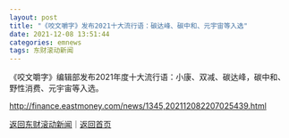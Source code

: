 ```yaml
---
layout: post
title: "《咬文嚼字》发布2021十大流行语：碳达峰、碳中和、元宇宙等入选"
date: 2021-12-08 13:51:44
categories: emnews
tags: 东财滚动新闻
---
```


《咬文嚼字》编辑部发布2021年度十大流行语：小康、双减、碳达峰，碳中和、野性消费、元宇宙等入选。

<http://finance.eastmoney.com/news/1345,202112082207025439.html>

[返回东财滚动新闻](//finews.withounder.com/emnews/)｜[返回首页](//finews.withounder.com/)